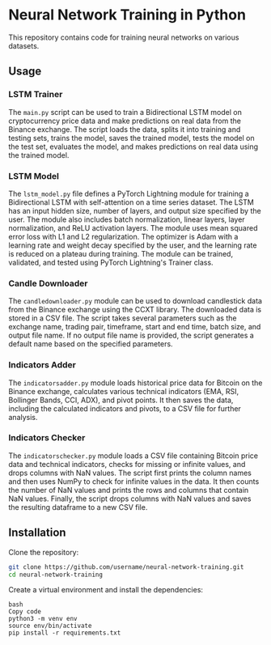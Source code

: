 # Neural Network Training in Python

This repository contains code for training neural networks on various datasets. 

## Usage

### LSTM Trainer

The `main.py` script can be used to train a Bidirectional LSTM model on cryptocurrency price data and make predictions on real data from the Binance exchange. The script loads the data, splits it into training and testing sets, trains the model, saves the trained model, tests the model on the test set, evaluates the model, and makes predictions on real data using the trained model.

### LSTM Model

The `lstm_model.py` file defines a PyTorch Lightning module for training a Bidirectional LSTM with self-attention on a time series dataset. The LSTM has an input hidden size, number of layers, and output size specified by the user. The module also includes batch normalization, linear layers, layer normalization, and ReLU activation layers. The module uses mean squared error loss with L1 and L2 regularization. The optimizer is Adam with a learning rate and weight decay specified by the user, and the learning rate is reduced on a plateau during training. The module can be trained, validated, and tested using PyTorch Lightning's Trainer class.

### Candle Downloader

The `candledownloader.py` module can be used to download candlestick data from the Binance exchange using the CCXT library. The downloaded data is stored in a CSV file. The script takes several parameters such as the exchange name, trading pair, timeframe, start and end time, batch size, and output file name. If no output file name is provided, the script generates a default name based on the specified parameters.

### Indicators Adder

The `indicatorsadder.py` module loads historical price data for Bitcoin on the Binance exchange, calculates various technical indicators (EMA, RSI, Bollinger Bands, CCI, ADX), and pivot points. It then saves the data, including the calculated indicators and pivots, to a CSV file for further analysis.

### Indicators Checker

The `indicatorschecker.py` module loads a CSV file containing Bitcoin price data and technical indicators, checks for missing or infinite values, and drops columns with NaN values. The script first prints the column names and then uses NumPy to check for infinite values in the data. It then counts the number of NaN values and prints the rows and columns that contain NaN values. Finally, the script drops columns with NaN values and saves the resulting dataframe to a new CSV file.

## Installation

Clone the repository:

```bash
git clone https://github.com/username/neural-network-training.git
cd neural-network-training

```
Create a virtual environment and install the dependencies:

```
bash
Copy code
python3 -m venv env
source env/bin/activate
pip install -r requirements.txt
